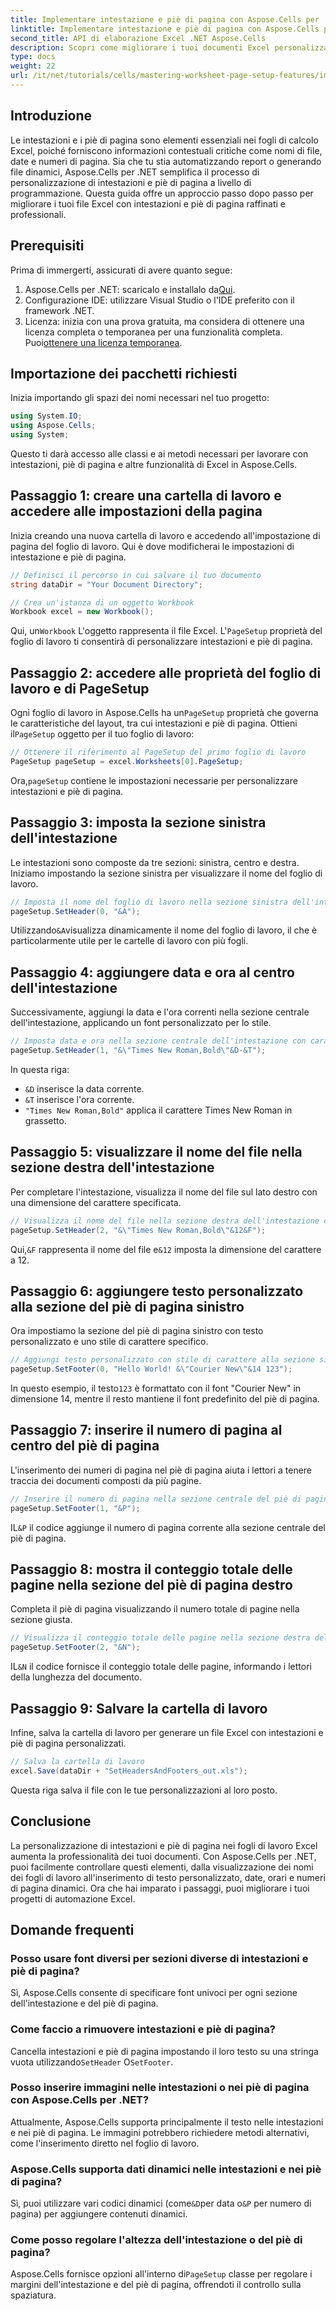 ```yaml
---
title: Implementare intestazione e piè di pagina con Aspose.Cells per .NET
linktitle: Implementare intestazione e piè di pagina con Aspose.Cells per .NET
second_title: API di elaborazione Excel .NET Aspose.Cells
description: Scopri come migliorare i tuoi documenti Excel personalizzando a livello di programmazione intestazioni e piè di pagina tramite Aspose.Cells per .NET. Questa guida completa ti accompagna in ogni passaggio, dall'impostazione della cartella di lavoro all'inserimento dinamico del nome del foglio di lavoro.
type: docs
weight: 22
url: /it/net/tutorials/cells/mastering-worksheet-page-setup-features/implement-header-footer/
---
```

## Introduzione

Le intestazioni e i piè di pagina sono elementi essenziali nei fogli di calcolo Excel, poiché forniscono informazioni contestuali critiche come nomi di file, date e numeri di pagina. Sia che tu stia automatizzando report o generando file dinamici, Aspose.Cells per .NET semplifica il processo di personalizzazione di intestazioni e piè di pagina a livello di programmazione. Questa guida offre un approccio passo dopo passo per migliorare i tuoi file Excel con intestazioni e piè di pagina raffinati e professionali.

## Prerequisiti

Prima di immergerti, assicurati di avere quanto segue:

1.  Aspose.Cells per .NET: scaricalo e installalo da[Qui](https://releases.aspose.com/cells/net/).
2. Configurazione IDE: utilizzare Visual Studio o l'IDE preferito con il framework .NET.
3.  Licenza: inizia con una prova gratuita, ma considera di ottenere una licenza completa o temporanea per una funzionalità completa. Puoi[ottenere una licenza temporanea](https://purchase.aspose.com/temporary-license/).

## Importazione dei pacchetti richiesti

Inizia importando gli spazi dei nomi necessari nel tuo progetto:

```csharp
using System.IO;
using Aspose.Cells;
using System;
```

Questo ti darà accesso alle classi e ai metodi necessari per lavorare con intestazioni, piè di pagina e altre funzionalità di Excel in Aspose.Cells.

## Passaggio 1: creare una cartella di lavoro e accedere alle impostazioni della pagina

Inizia creando una nuova cartella di lavoro e accedendo all'impostazione di pagina del foglio di lavoro. Qui è dove modificherai le impostazioni di intestazione e piè di pagina.

```csharp
// Definisci il percorso in cui salvare il tuo documento
string dataDir = "Your Document Directory";

// Crea un'istanza di un oggetto Workbook
Workbook excel = new Workbook();
```

 Qui, un`Workbook` L'oggetto rappresenta il file Excel. L'`PageSetup` proprietà del foglio di lavoro ti consentirà di personalizzare intestazioni e piè di pagina.

## Passaggio 2: accedere alle proprietà del foglio di lavoro e di PageSetup

 Ogni foglio di lavoro in Aspose.Cells ha un`PageSetup` proprietà che governa le caratteristiche del layout, tra cui intestazioni e piè di pagina. Ottieni il`PageSetup` oggetto per il tuo foglio di lavoro:

```csharp
// Ottenere il riferimento al PageSetup del primo foglio di lavoro
PageSetup pageSetup = excel.Worksheets[0].PageSetup;
```

 Ora,`pageSetup` contiene le impostazioni necessarie per personalizzare intestazioni e piè di pagina.

## Passaggio 3: imposta la sezione sinistra dell'intestazione

Le intestazioni sono composte da tre sezioni: sinistra, centro e destra. Iniziamo impostando la sezione sinistra per visualizzare il nome del foglio di lavoro.

```csharp
// Imposta il nome del foglio di lavoro nella sezione sinistra dell'intestazione
pageSetup.SetHeader(0, "&A");
```

 Utilizzando`&A`visualizza dinamicamente il nome del foglio di lavoro, il che è particolarmente utile per le cartelle di lavoro con più fogli.

## Passaggio 4: aggiungere data e ora al centro dell'intestazione

Successivamente, aggiungi la data e l'ora correnti nella sezione centrale dell'intestazione, applicando un font personalizzato per lo stile.

```csharp
// Imposta data e ora nella sezione centrale dell'intestazione con carattere in grassetto
pageSetup.SetHeader(1, "&\"Times New Roman,Bold\"&D-&T");
```

In questa riga:
- `&D` inserisce la data corrente.
- `&T` inserisce l'ora corrente.
- `"Times New Roman,Bold"` applica il carattere Times New Roman in grassetto.

## Passaggio 5: visualizzare il nome del file nella sezione destra dell'intestazione

Per completare l'intestazione, visualizza il nome del file sul lato destro con una dimensione del carattere specificata.

```csharp
// Visualizza il nome del file nella sezione destra dell'intestazione con dimensione del carattere personalizzata
pageSetup.SetHeader(2, "&\"Times New Roman,Bold\"&12&F");
```

 Qui,`&F` rappresenta il nome del file e`&12` imposta la dimensione del carattere a 12.

## Passaggio 6: aggiungere testo personalizzato alla sezione del piè di pagina sinistro

Ora impostiamo la sezione del piè di pagina sinistro con testo personalizzato e uno stile di carattere specifico.

```csharp
// Aggiungi testo personalizzato con stile di carattere alla sezione sinistra del piè di pagina
pageSetup.SetFooter(0, "Hello World! &\"Courier New\"&14 123");
```

In questo esempio, il testo`123` è formattato con il font "Courier New" in dimensione 14, mentre il resto mantiene il font predefinito del piè di pagina.

## Passaggio 7: inserire il numero di pagina al centro del piè di pagina

L'inserimento dei numeri di pagina nel piè di pagina aiuta i lettori a tenere traccia dei documenti composti da più pagine.

```csharp
// Inserire il numero di pagina nella sezione centrale del piè di pagina
pageSetup.SetFooter(1, "&P");
```

 IL`&P` il codice aggiunge il numero di pagina corrente alla sezione centrale del piè di pagina.

## Passaggio 8: mostra il conteggio totale delle pagine nella sezione del piè di pagina destro

Completa il piè di pagina visualizzando il numero totale di pagine nella sezione giusta.

```csharp
// Visualizza il conteggio totale delle pagine nella sezione destra del piè di pagina
pageSetup.SetFooter(2, "&N");
```

 IL`&N` il codice fornisce il conteggio totale delle pagine, informando i lettori della lunghezza del documento.

## Passaggio 9: Salvare la cartella di lavoro

Infine, salva la cartella di lavoro per generare un file Excel con intestazioni e piè di pagina personalizzati.

```csharp
// Salva la cartella di lavoro
excel.Save(dataDir + "SetHeadersAndFooters_out.xls");
```

Questa riga salva il file con le tue personalizzazioni al loro posto.

## Conclusione

La personalizzazione di intestazioni e piè di pagina nei fogli di lavoro Excel aumenta la professionalità dei tuoi documenti. Con Aspose.Cells per .NET, puoi facilmente controllare questi elementi, dalla visualizzazione dei nomi dei fogli di lavoro all'inserimento di testo personalizzato, date, orari e numeri di pagina dinamici. Ora che hai imparato i passaggi, puoi migliorare i tuoi progetti di automazione Excel.

## Domande frequenti

### Posso usare font diversi per sezioni diverse di intestazioni e piè di pagina?
Sì, Aspose.Cells consente di specificare font univoci per ogni sezione dell'intestazione e del piè di pagina.

### Come faccio a rimuovere intestazioni e piè di pagina?
 Cancella intestazioni e piè di pagina impostando il loro testo su una stringa vuota utilizzando`SetHeader` O`SetFooter`.

### Posso inserire immagini nelle intestazioni o nei piè di pagina con Aspose.Cells per .NET?
Attualmente, Aspose.Cells supporta principalmente il testo nelle intestazioni e nei piè di pagina. Le immagini potrebbero richiedere metodi alternativi, come l'inserimento diretto nel foglio di lavoro.

### Aspose.Cells supporta dati dinamici nelle intestazioni e nei piè di pagina?  
 Sì, puoi utilizzare vari codici dinamici (come`&D`per data o`&P` per numero di pagina) per aggiungere contenuti dinamici.

### Come posso regolare l'altezza dell'intestazione o del piè di pagina?  
 Aspose.Cells fornisce opzioni all'interno di`PageSetup` classe per regolare i margini dell'intestazione e del piè di pagina, offrendoti il controllo sulla spaziatura.